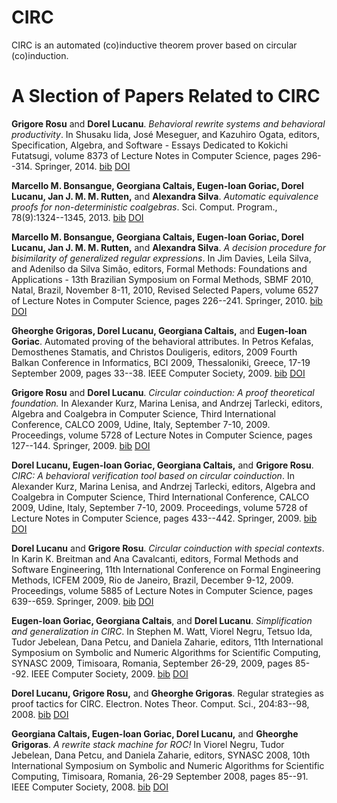 # CIRC
 CIRC is an automated (co)inductive theorem prover based on circular (co)induction.
# A Slection of Papers Related to CIRC

**Grigore Rosu** and **Dorel Lucanu**. *Behavioral rewrite systems and behavioral productivity*. In Shusaku Iida, José Meseguer, and Kazuhiro Ogata, editors, Specification, Algebra, and Software - Essays Dedicated to Kokichi Futatsugi, volume 8373 of Lecture Notes in Computer Science, pages 296--314. Springer, 2014. [bib](https://dblp.org/rec/conf/birthday/RosuL14.bib) [DOI](https://link.springer.com/chapter/10.1007/978-3-642-54624-2_15)

**Marcello M. Bonsangue, Georgiana Caltais, Eugen-Ioan Goriac, Dorel Lucanu, Jan J. M. M. Rutten,** and **Alexandra Silva**. *Automatic equivalence proofs for non-deterministic coalgebras*. Sci. Comput. Program., 78(9):1324--1345, 2013. [bib](https://dblp.org/rec/conf/bci/GrigorasLCG09.bib) [DOI](http://dx.doi.org/10.1016/j.scico.2012.07.001)

**Marcello M. Bonsangue, Georgiana Caltais, Eugen-Ioan Goriac, Dorel Lucanu, Jan J. M. M. Rutten,** and **Alexandra Silva**. *A decision procedure for bisimilarity of generalized regular expressions*. In Jim Davies, Leila Silva, and Adenilso da Silva Simão, editors, Formal Methods: Foundations and Applications - 13th Brazilian Symposium on Formal Methods, SBMF 2010, Natal, Brazil, November 8-11, 2010, Revised Selected Papers, volume 6527 of Lecture Notes in Computer Science, pages 226--241. Springer, 2010. [bib](https://dblp.org/rec/conf/sbmf/BonsangueCGLRS10.bib) [DOI](http://dx.doi.org/10.1007/978-3-642-19829-8/_15)

**Gheorghe Grigoras, Dorel Lucanu, Georgiana Caltais,** and **Eugen-Ioan Goriac**. Automated proving of the behavioral attributes. In Petros Kefalas, Demosthenes Stamatis, and Christos Douligeris, editors, 2009 Fourth Balkan Conference in Informatics, BCI 2009, Thessaloniki, Greece, 17-19 September 2009, pages 33--38. IEEE Computer Society, 2009. [bib](https://dblp.org/rec/conf/bci/GrigorasLCG09.bib) [DOI](http://dx.doi.org/10.1109/BCI.2009.40)

**Grigore Rosu** and **Dorel Lucanu**. *Circular coinduction: A proof theoretical foundation.* In Alexander Kurz, Marina Lenisa, and Andrzej Tarlecki, editors, Algebra and Coalgebra in Computer Science, Third International Conference, CALCO 2009, Udine, Italy, September 7-10, 2009. Proceedings, volume 5728 of Lecture Notes in Computer Science, pages 127--144. Springer, 2009. [bib](https://dblp.org/rec/conf/calco/RosuL09.bib) [DOI](http://dx.doi.org/10.1007/978-3-642-03741-2/_10)

**Dorel Lucanu, Eugen-Ioan Goriac, Georgiana Caltais,** and **Grigore Rosu**. *CIRC: A behavioral verification tool based on circular coinduction*. In Alexander Kurz, Marina Lenisa, and Andrzej Tarlecki, editors, Algebra and Coalgebra in Computer Science, Third International Conference, CALCO 2009, Udine, Italy, September 7-10, 2009. Proceedings, volume 5728 of Lecture Notes in Computer Science, pages 433--442. Springer, 2009. [bib](https://dblp.org/rec/conf/calco/LucanuGCR09.bib) [DOI](http://dx.doi.org/10.1007/978-3-642-03741-2/_30)

**Dorel Lucanu** and **Grigore Rosu**. *Circular coinduction with special contexts*. In Karin K. Breitman and Ana Cavalcanti, editors, Formal Methods and Software Engineering, 11th International Conference on Formal Engineering Methods, ICFEM 2009, Rio de Janeiro, Brazil, December 9-12, 2009. Proceedings, volume 5885 of Lecture Notes in Computer Science, pages 639--659. Springer, 2009. [bib](https://dblp.org/rec/conf/icfem/LucanuR09.bib) [DOI](http://dx.doi.org/10.1007/978-3-642-10373-5/_33)

**Eugen-Ioan Goriac, Georgiana Caltais**, and **Dorel Lucanu**. *Simplification and generalization in CIRC*. In Stephen M. Watt, Viorel Negru, Tetsuo Ida, Tudor Jebelean, Dana Petcu, and Daniela Zaharie, editors, 11th International Symposium on Symbolic and Numeric Algorithms for Scientific Computing, SYNASC 2009, Timisoara, Romania, September 26-29, 2009, pages 85--92. IEEE Computer Society, 2009. [bib](https://dblp.org/rec/conf/synasc/GoriacCL09.bib) [DOI](http://dx.doi.org/10.1109/SYNASC.2009.54)

**Dorel Lucanu, Grigore Rosu,** and **Gheorghe Grigoras**. Regular strategies as proof tactics for CIRC. Electron. Notes Theor. Comput. Sci., 204:83--98, 2008. [bib](https://dblp.org/rec/journals/entcs/LucanuRG08.bib) [DOI](http://dx.doi.org/10.1016/j.entcs.2008.03.055)

**Georgiana Caltais, Eugen-Ioan Goriac, Dorel Lucanu,** and **Gheorghe Grigoras**. *A rewrite stack machine for ROC!* In Viorel Negru, Tudor Jebelean, Dana Petcu, and Daniela Zaharie, editors, SYNASC 2008, 10th International Symposium on Symbolic and Numeric Algorithms for Scientific Computing, Timisoara, Romania, 26-29 September 2008, pages 85--91. IEEE Computer Society, 2008. [bib](https://dblp.org/rec/conf/synasc/CaltaisGLG08.bib) [DOI](http://dx.doi.org/10.1109/SYNASC.2008.76)
